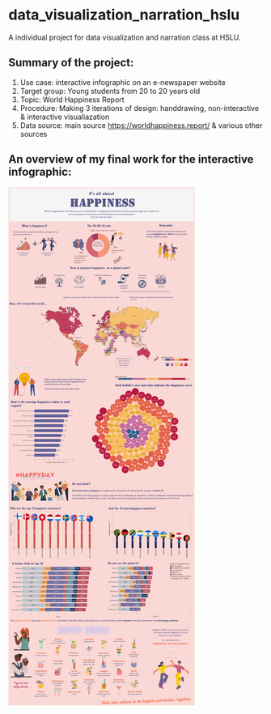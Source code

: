 # data_visualization_narration_hslu
A individual project for data visualization and narration class at HSLU.

## Summary of the project:
1. Use case: interactive infographic on an e-newspaper website
2. Target group: Young students from 20 to 20 years old
3. Topic: World Happiness Report
4. Procedure: Making 3 iterations of design: handdrawing, non-interactive & interactive visualiazation
5. Data source: main source https://worldhappiness.report/ & various other sources 

## An overview of my final work for the interactive infographic:

<img src="Final_QuyenDuong_DashboardImage.png" />


